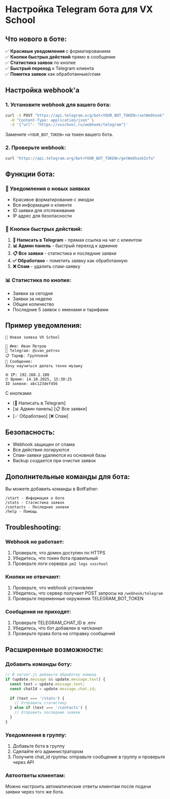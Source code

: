 # Настройка Telegram бота для VX School

## Что нового в боте:

✅ **Красивые уведомления** с форматированием  
✅ **Кнопки быстрых действий** прямо в сообщении  
✅ **Статистика заявок** по кнопке  
✅ **Быстрый переход** к Telegram клиента  
✅ **Пометка заявок** как обработанные/спам  

## Настройка webhook'а

### 1. Установите webhook для вашего бота:

```bash
curl -X POST "https://api.telegram.org/bot<YOUR_BOT_TOKEN>/setWebhook" \
  -H "Content-Type: application/json" \
  -d '{"url": "https://vxschool.ru/webhook/telegram"}'
```

Замените `<YOUR_BOT_TOKEN>` на токен вашего бота.

### 2. Проверьте webhook:

```bash
curl "https://api.telegram.org/bot<YOUR_BOT_TOKEN>/getWebhookInfo"
```

## Функции бота:

### 📨 Уведомления о новых заявках
- Красивое форматирование с эмодзи
- Вся информация о клиенте
- ID заявки для отслеживания
- IP адрес для безопасности

### 🔘 Кнопки быстрых действий:
1. **💬 Написать в Telegram** - прямая ссылка на чат с клиентом
2. **📊 Админ панель** - быстрый переход к админке
3. **📋 Все заявки** - статистика и последние заявки
4. **✅ Обработано** - пометить заявку как обработанную
5. **❌ Спам** - удалить спам-заявку

### 📊 Статистика по кнопке:
- Заявки за сегодня
- Заявки за неделю
- Общее количество
- Последние 5 заявок с именами и тарифами

## Пример уведомления:

```
🎵 Новая заявка VX School

👤 Имя: Иван Петров
📱 Telegram: @ivan_petrov
📋 Тариф: Групповой
💬 Сообщение:
Хочу научиться делать техно музыку

🌐 IP: 192.168.1.100
⏰ Время: 14.10.2025, 15:30:25
ID заявки: abc123def456
```

С кнопками:
- [💬 Написать в Telegram]
- [📊 Админ панель] [📋 Все заявки]
- [✅ Обработано] [❌ Спам]

## Безопасность:

- Webhook защищен от спама
- Все действия логируются
- Спам-заявки удаляются из основной базы
- Backup создается при очистке заявок

## Дополнительные команды для бота:

Вы можете добавить команды в BotFather:

```
/start - Информация о боте
/stats - Статистика заявок
/contacts - Последние заявки
/help - Помощь
```

## Troubleshooting:

### Webhook не работает:
1. Проверьте, что домен доступен по HTTPS
2. Убедитесь, что токен бота правильный
3. Проверьте логи сервера: `pm2 logs vxschool`

### Кнопки не отвечают:
1. Проверьте, что webhook установлен
2. Убедитесь, что сервер получает POST запросы на `/webhook/telegram`
3. Проверьте переменные окружения TELEGRAM_BOT_TOKEN

### Сообщения не приходят:
1. Проверьте TELEGRAM_CHAT_ID в .env
2. Убедитесь, что бот добавлен в чат/канал
3. Проверьте права бота на отправку сообщений

## Расширенные возможности:

### Добавить команды боту:
```javascript
// В server.js добавьте обработку команд
if (update.message && update.message.text) {
  const text = update.message.text;
  const chatId = update.message.chat.id;
  
  if (text === '/stats') {
    // Отправить статистику
  } else if (text === '/contacts') {
    // Отправить последние заявки
  }
}
```

### Уведомления в группу:
1. Добавьте бота в группу
2. Сделайте его администратором
3. Получите chat_id группы: отправьте сообщение в группу и проверьте через API

### Автоответы клиентам:
Можно настроить автоматические ответы клиентам после подачи заявки через того же бота.